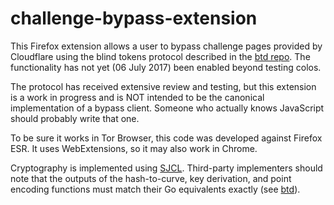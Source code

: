 challenge-bypass-extension
===============================

This Firefox extension allows a user to bypass challenge pages provided by Cloudflare using the blind tokens protocol described in the [btd repo](https://github.com/cloudflare/btd). The functionality has not yet (06 July 2017) been enabled beyond testing colos.

The protocol has received extensive review and testing, but this extension is a work in progress and is NOT intended to be the canonical implementation of a bypass client. Someone who actually knows JavaScript should probably write that one.

To be sure it works in Tor Browser, this code was developed against Firefox ESR. It uses WebExtensions, so it may also work in Chrome.

Cryptography is implemented using [SJCL](https://github.com/bitwiseshiftleft/sjcl). Third-party implementers should note that the outputs of the hash-to-curve, key derivation, and point encoding functions must match their Go equivalents exactly (see [btd](https://github.com/cloudflare/btd/tree/master/crypto)).
